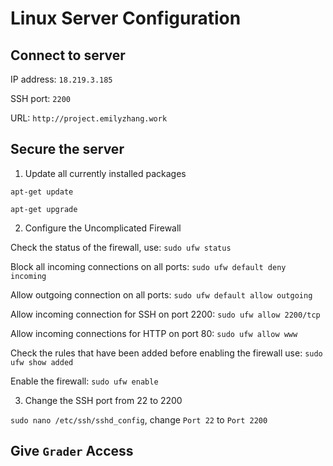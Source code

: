 # Linux Server Configuration

## Connect to server
IP address: `18.219.3.185`

SSH port: `2200`

URL: `http://project.emilyzhang.work`

## Secure the server
1. Update all currently installed packages

`apt-get update`

`apt-get upgrade`

2. Configure the Uncomplicated Firewall

Check the status of the firewall, use: `sudo ufw status`

Block all incoming connections on all ports: `sudo ufw default deny incoming`

Allow outgoing connection on all ports: `sudo ufw default allow outgoing`

Allow incoming connection for SSH on port 2200: `sudo ufw allow 2200/tcp`

Allow incoming connections for HTTP on port 80: `sudo ufw allow www`

Check the rules that have been added before enabling the firewall use: `sudo ufw show added`

Enable the firewall: `sudo ufw enable`

3. Change the SSH port from 22 to 2200

`sudo nano /etc/ssh/sshd_config`, change `Port 22` to `Port 2200`

## Give `Grader` Access
